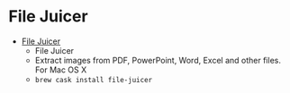 # File Juicer
- [File Juicer](https://echoone.com/filejuicer/)
  -  File Juicer
  - Extract images from PDF, PowerPoint, Word, Excel and other files. For Mac OS X
  - `brew cask install file-juicer`

